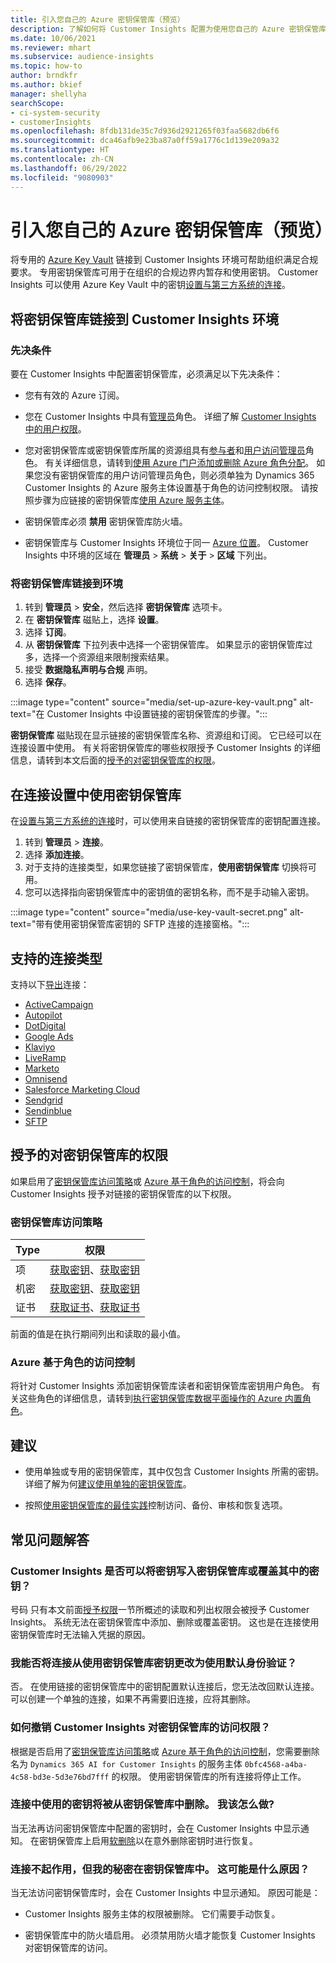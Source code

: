 ```yaml
---
title: 引入您自己的 Azure 密钥保管库（预览）
description: 了解如何将 Customer Insights 配置为使用您自己的 Azure 密钥保管库来管理密码。
ms.date: 10/06/2021
ms.reviewer: mhart
ms.subservice: audience-insights
ms.topic: how-to
author: brndkfr
ms.author: bkief
manager: shellyha
searchScope:
- ci-system-security
- customerInsights
ms.openlocfilehash: 8fdb131de35c7d936d2921265f03faa5682db6f6
ms.sourcegitcommit: dca46afb9e23ba87a0ff59a1776c1d139e209a32
ms.translationtype: HT
ms.contentlocale: zh-CN
ms.lasthandoff: 06/29/2022
ms.locfileid: "9080903"
---
```

# <a name="bring-your-own-azure-key-vault-preview"></a>引入您自己的 Azure 密钥保管库（预览）

将专用的 [Azure Key Vault](/azure/key-vault/general/basic-concepts) 链接到 Customer Insights 环境可帮助组织满足合规要求。
专用密钥保管库可用于在组织的合规边界内暂存和使用密钥。 Customer Insights 可以使用 Azure Key Vault 中的密钥[设置与第三方系统的连接](connections.md)。

## <a name="link-the-key-vault-to-the-customer-insights-environment"></a>将密钥保管库链接到 Customer Insights 环境

### <a name="prerequisites"></a>先决条件

要在 Customer Insights 中配置密钥保管库，必须满足以下先决条件：

- 您有有效的 Azure 订阅。

- 您在 Customer Insights 中具有[管理员](permissions.md#admin)角色。 详细了解 [Customer Insights 中的用户权限](permissions.md#assign-roles-and-permissions)。

- 您对密钥保管库或密钥保管库所属的资源组具有[参与者](/azure/role-based-access-control/built-in-roles#contributor)和[用户访问管理员](/azure/role-based-access-control/built-in-roles#user-access-administrator)角色。 有关详细信息，请转到[使用 Azure 门户添加或删除 Azure 角色分配](/azure/role-based-access-control/role-assignments-portal)。 如果您没有密钥保管库的用户访问管理员角色，则必须单独为 Dynamics 365 Customer Insights 的 Azure 服务主体设置基于角色的访问控制权限。 请按照步骤为应链接的密钥保管库[使用 Azure 服务主体](connect-service-principal.md)。

- 密钥保管库必须 **禁用** 密钥保管库防火墙。

- 密钥保管库与 Customer Insights 环境位于同一 [Azure 位置](https://azure.microsoft.com/global-infrastructure/geographies/#overview)。 Customer Insights 中环境的区域在 **管理员** > **系统** > **关于** > **区域** 下列出。

### <a name="link-a-key-vault-to-the-environment"></a>将密钥保管库链接到环境

1. 转到 **管理员** > **安全**，然后选择 **密钥保管库** 选项卡。
1. 在 **密钥保管库** 磁贴上，选择 **设置**。
1. 选择 **订阅**。
1. 从 **密钥保管库** 下拉列表中选择一个密钥保管库。 如果显示的密钥保管库过多，选择一个资源组来限制搜索结果。
1. 接受 **数据隐私声明与合规** 声明。
1. 选择 **保存**。

:::image type="content" source="media/set-up-azure-key-vault.png" alt-text="在 Customer Insights 中设置链接的密钥保管库的步骤。":::

**密钥保管库** 磁贴现在显示链接的密钥保管库名称、资源组和订阅。 它已经可以在连接设置中使用。
有关将密钥保管库的哪些权限授予 Customer Insights 的详细信息，请转到本文后面的[授予的对密钥保管库的权限](#permissions-granted-on-the-key-vault)。

## <a name="use-the-key-vault-in-the-connection-setup"></a>在连接设置中使用密钥保管库

在[设置与第三方系统的连接](connections.md)时，可以使用来自链接的密钥保管库的密钥配置连接。

1. 转到 **管理员** > **连接**。
1. 选择 **添加连接**。
1. 对于支持的连接类型，如果您链接了密钥保管库，**使用密钥保管库** 切换将可用。
1. 您可以选择指向密钥保管库中的密钥值的密钥名称，而不是手动输入密钥。

:::image type="content" source="media/use-key-vault-secret.png" alt-text="带有使用密钥保管库密钥的 SFTP 连接的连接窗格。":::

## <a name="supported-connection-types"></a>支持的连接类型

支持以下[导出](export-destinations.md)连接：

* [ActiveCampaign](export-active-campaign.md)
* [Autopilot](export-autopilot.md)
* [DotDigital](export-dotdigital.md)
* [Google Ads](export-google-ads.md)
* [Klaviyo](export-klaviyo.md)
* [LiveRamp](export-liveramp.md)
* [Marketo](export-marketo.md)
* [Omnisend](export-omnisend.md)
* [Salesforce Marketing Cloud](export-salesforce.md)
* [Sendgrid](export-sendgrid.md)
* [Sendinblue](export-sendinblue.md)
* [SFTP](export-sftp.md)

## <a name="permissions-granted-on-the-key-vault"></a>授予的对密钥保管库的权限

如果启用了[密钥保管库访问策略](/azure/key-vault/general/assign-access-policy?tabs=azure-portal)或 [Azure 基于角色的访问控制](/azure/key-vault/general/rbac-guide?tabs=azure-cli)，将会向 Customer Insights 授予对链接的密钥保管库的以下权限。

### <a name="key-vault-access-policy"></a>密钥保管库访问策略

| Type        | 权限          |
| ----------- | -------------------- |
| 项         | [获取密钥](/rest/api/keyvault/keys/get-keys/get-keys)、[获取密钥](/rest/api/keyvault/keys/get-key/get-key)                                 |
| 机密      | [获取密钥](/rest/api/keyvault/secrets/get-secrets/get-secrets)、[获取密钥](/rest/api/keyvault/secrets/get-secret/get-secret)                     |
| 证书 | [获取证书](/rest/api/keyvault/certificates/get-certificates/get-certificates)、[获取证书](/rest/api/keyvault/certificates/get-certificate/get-certificate) |

前面的值是在执行期间列出和读取的最小值。

### <a name="azure-role-based-access-control"></a>Azure 基于角色的访问控制

将针对 Customer Insights 添加密钥保管库读者和密钥保管库密钥用户角色。 有关这些角色的详细信息，请转到[执行密钥保管库数据平面操作的 Azure 内置角色](/azure/key-vault/general/rbac-guide?tabs=azure-cli)。

## <a name="recommendations"></a>建议

- 使用单独或专用的密钥保管库，其中仅包含 Customer Insights 所需的密钥。 详细了解为何[建议使用单独的密钥保管库](/azure/key-vault/general/best-practices#why-we-recommend-separate-key-vaults)。

- 按照[使用密钥保管库的最佳实践](/azure/key-vault/general/best-practices#turn-on-logging)控制访问、备份、审核和恢复选项。

## <a name="frequently-asked-questions"></a>常见问题解答

### <a name="can-customer-insights-write-secrets-or-overwrite-secrets-into-the-key-vault"></a>Customer Insights 是否可以将密钥写入密钥保管库或覆盖其中的密钥？

号码 只有本文前面[授予权限](#permissions-granted-on-the-key-vault)一节所概述的读取和列出权限会被授予 Customer Insights。 系统无法在密钥保管库中添加、删除或覆盖密钥。 这也是在连接使用密钥保管库时无法输入凭据的原因。

### <a name="can-i-change-a-connection-from-using-key-vault-secrets-to-default-authentication"></a>我能否将连接从使用密钥保管库密钥更改为使用默认身份验证？

否。 在使用链接的密钥保管库中的密钥配置默认连接后，您无法改回默认连接。 可以创建一个单独的连接，如果不再需要旧连接，应将其删除。

### <a name="how-can-i-revoke-access-to-a-key-vault-for-customer-insights"></a>如何撤销 Customer Insights 对密钥保管库的访问权限？

根据是否启用了[密钥保管库访问策略](/azure/key-vault/general/assign-access-policy?tabs=azure-portal)或 [Azure 基于角色的访问控制](/azure/key-vault/general/rbac-guide?tabs=azure-cli)，您需要删除名为 `Dynamics 365 AI for Customer Insights` 的服务主体 `0bfc4568-a4ba-4c58-bd3e-5d3e76bd7fff` 的权限。 使用密钥保管库的所有连接将停止工作。

### <a name="a-secret-thats-used-in-a-connection-got-removed-from-the-key-vault-what-can-i-do"></a>连接中使用的密钥将被从密钥保管库中删除。 我该怎么做?

当无法再访问密钥保管库中配置的密钥时，会在 Customer Insights 中显示通知。 在密钥保管库上启用[软删除](/azure/key-vault/general/soft-delete-overview)以在意外删除密钥时进行恢复。

### <a name="a-connection-doesnt-work-but-my-secret-is-in-the-key-vault-what-might-be-the-cause"></a>连接不起作用，但我的秘密在密钥保管库中。 这可能是什么原因？

当无法访问密钥保管库时，会在 Customer Insights 中显示通知。 原因可能是：

- Customer Insights 服务主体的权限被删除。 它们需要手动恢复。

- 密钥保管库中的防火墙启用。 必须禁用防火墙才能恢复 Customer Insights 对密钥保管库的访问。
